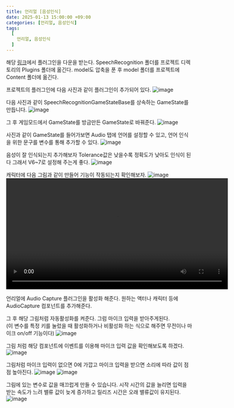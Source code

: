 ```yaml
---
title: 언리얼 [음성인식]
date: 2025-01-13 15:00:00 +09:00
categories: [언리얼, 음성인식]
tags:
  [
    언리얼, 음성인식
  ]
---
```


해당 [링크](https://github.com/ukustra/sphinx-ue4)에서 플러그인을 다운을 받는다.
SpeechRecognition 폴더를 프로젝트 디렉토리의 Plugins 폴더에 옮긴다.
model도 압축을 푼 후 model 폴더를 프로젝트에 Content 폴더에 옮긴다.

프로젝트의 플러그인에 다음 사진과 같이 플러그인이 추가되어 있다.
![image](https://github.com/user-attachments/assets/2b37dbfa-141b-44c0-ab15-96e7d9af98f1)

다음 사진과 같이 SpeechRecognitionGameStateBase를 상속하는 GameState를 만듭니다.
![image](https://github.com/user-attachments/assets/a3818cd2-e10c-47f9-a62b-2813a82b563b)

그 후 게임모드에서 GameState를 방금만든 GameState로 바꿔준다.
![image](https://github.com/user-attachments/assets/c2ee3c90-7270-4cb9-a385-237d822bdc54)

사진과 같이 GameState를 들어가보면 Audio 탭에 언어를 설정할 수 있고, 언어 인식을 위한 문구를 변수를 통해 추가할 수 있다.
![image](https://github.com/user-attachments/assets/085a26ca-676d-4a98-bc05-cdb943533a8e)

음성이 잘 인식되는지 추가해보자 Tolerance값은 낮을수록 정확도가 낮아도 인식이 된다 그래서 V6~7로 설정해 주는게 좋다.
![image](https://github.com/user-attachments/assets/e55fa3d0-095f-4a02-971a-3af3ed9b6e41)

캐릭터에 다음 그림과 같이 만들어 기능이 작동되는지 확인해보자.
![image](https://github.com/user-attachments/assets/a1aa44c5-e164-4172-b9a6-57333f825ace)
<video controls width="600">
  <source src="/assets/vod/음성인식 예제.mp4" type="video/mp4">

언리얼에 Audio Capture 플러그인을 활성화 해준다.
원하는 액터나 캐릭터 등에 AudioCapture 컴포넌트를 추가해준다.

그 후 해당 그림처럼 자동활성화를 켜준다. 그럼 마이크 입력을 받아주게된다.  
(이 변수를 특정 키를 눌렀을 때 활성화하거나 비활성화 하는 식으로 해주면 무전이나 마이크 on/off 기능이다)
![image](https://github.com/user-attachments/assets/35f77c26-9b0f-408a-af40-230f229a42ab)

그림 처럼 해당 컴포넌트에 이벤트를 이용해 마이크 입력 값을 확인해보도록 하겠다.
![image](https://github.com/user-attachments/assets/8f9445f5-3f36-4031-bf53-d84277d25b1f)

그림처럼 마이크 입력이 없으면 0에 가깝고 마이크 입력을 받으면 소리에 따라 값이 점점 높아진다.
![image](https://github.com/user-attachments/assets/3a185d85-b867-40d9-ad53-ee9b99a8c7f7)
![image](https://github.com/user-attachments/assets/a4879f08-c826-4f28-bae9-f48e7fbec841)

그림에 있는 변수로 값을 매끄럽게 만들 수 있습니다. 시작 시간의 값을 늘리면 입력을 받는 속도가 느려 밸류 값이 늦게 증가하고 릴리즈 시간은 오래 밸류값이 유지된다.
![image](https://github.com/user-attachments/assets/80f88432-a972-42ee-8aa1-0f20df5d5a14)
